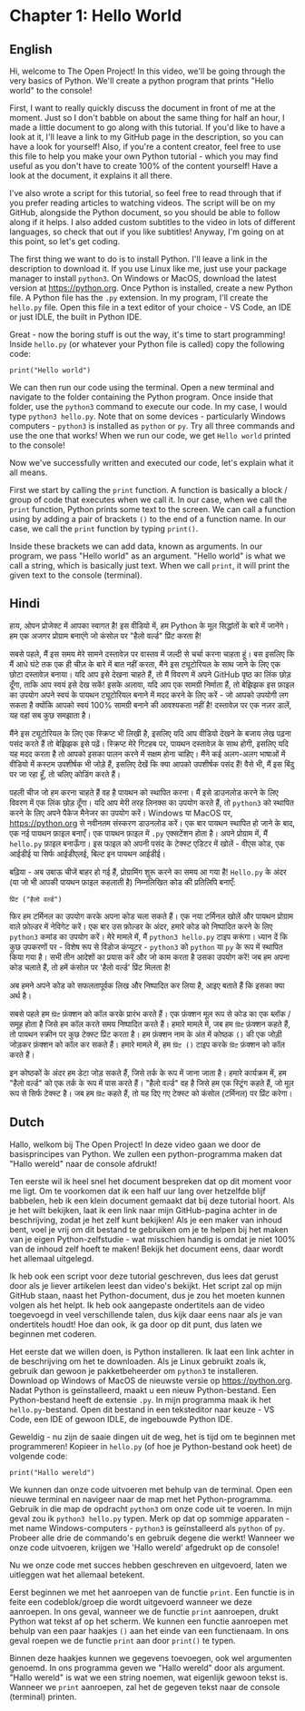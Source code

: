 # Chapter 1: Hello World

## English

Hi, welcome to The Open Project! In this video, we'll be going through the very basics of Python. We'll create a python program that prints "Hello world" to the console!

First, I want to really quickly discuss the document in front of me at the moment. Just so I don't babble on about the same thing for half an hour, I made a little document to go along with this tutorial. If you'd like to have a look at it, I'll leave a link to my GitHub page in the description, so you can have a look for yourself! Also, if you're a content creator, feel free to use this file to help you make your own Python tutorial - which you may find useful as you don't have to create 100% of the content yourself! Have a look at the document, it explains it all there.

I've also wrote a script for this tutorial, so feel free to read through that if you prefer reading articles to watching videos. The script will be on my GitHub, alongside the Python document, so you should be able to follow along if it helps. I also added custom subtitles to the video in lots of different languages, so check that out if you like subtitles! Anyway, I'm going on at this point, so let's get coding.

The first thing we want to do is to install Python. I'll leave a link in the description to download it. If you use Linux like me, just use your package manager to install `python3`. On Windows or MacOS, download the latest version at https://python.org. Once Python is installed, create a new Python file. A Python file has the `.py` extension. In my program, I'll create the `hello.py` file. Open this file in a text editor of your choice - VS Code, an IDE or just IDLE, the built in Python IDE.

Great - now the boring stuff is out the way, it's time to start programming! Inside `hello.py` (or whatever your Python file is called) copy the following code:

`print("Hello world")`

We can then run our code using the terminal. Open a new terminal and navigate to the folder containing the Python program. Once inside that folder, use the `python3` command to execute our code. In my case, I would type `python3 hello.py`. Note that on some devices - particularly Windows computers - `python3` is installed as `python` or `py`. Try all three commands and use the one that works! When we run our code, we get `Hello world` printed to the console!

Now we've successfully written and executed our code, let's explain what it all means. 

First we start by calling the `print` function. A function is basically a block / group of code that executes when we call it. In our case, when we call the `print` function, Python prints some text to the screen. We can call a function using by adding a pair of brackets `()` to the end of a function name. In our case, we call the `print` function by typing `print()`.

Inside these brackets we can add data, known as arguments. In our program, we pass "Hello world" as an argument. "Hello world" is what we call a string, which is basically just text. When we call `print`, it will print the given text to the console (terminal).

## Hindi

हाय, ओपन प्रोजेक्ट में आपका स्वागत है! इस वीडियो में, हम Python के मूल सिद्धांतों के बारे में जानेंगे। हम एक अजगर प्रोग्राम बनाएंगे जो कंसोल पर "हैलो वर्ल्ड" प्रिंट करता है!

सबसे पहले, मैं इस समय मेरे सामने दस्तावेज़ पर वास्तव में जल्दी से चर्चा करना चाहता हूं। बस इसलिए कि मैं आधे घंटे तक एक ही चीज़ के बारे में बात नहीं करता, मैंने इस ट्यूटोरियल के साथ जाने के लिए एक छोटा दस्तावेज़ बनाया। यदि आप इसे देखना चाहते हैं, तो मैं विवरण में अपने GitHub पृष्ठ का लिंक छोड़ दूँगा, ताकि आप स्वयं इसे देख सकें! इसके अलावा, यदि आप एक सामग्री निर्माता हैं, तो बेझिझक इस फ़ाइल का उपयोग अपने स्वयं के पायथन ट्यूटोरियल बनाने में मदद करने के लिए करें - जो आपको उपयोगी लग सकता है क्योंकि आपको स्वयं 100% सामग्री बनाने की आवश्यकता नहीं है! दस्तावेज़ पर एक नज़र डालें, यह वहां सब कुछ समझाता है।

मैंने इस ट्यूटोरियल के लिए एक स्क्रिप्ट भी लिखी है, इसलिए यदि आप वीडियो देखने के बजाय लेख पढ़ना पसंद करते हैं तो बेझिझक इसे पढ़ें। स्क्रिप्ट मेरे गिटहब पर, पायथन दस्तावेज़ के साथ होगी, इसलिए यदि यह मदद करता है तो आपको इसका पालन करने में सक्षम होना चाहिए। मैंने कई अलग-अलग भाषाओं में वीडियो में कस्टम उपशीर्षक भी जोड़े हैं, इसलिए देखें कि क्या आपको उपशीर्षक पसंद हैं! वैसे भी, मैं इस बिंदु पर जा रहा हूँ, तो चलिए कोडिंग करते हैं।

पहली चीज जो हम करना चाहते हैं वह है पायथन को स्थापित करना। मैं इसे डाउनलोड करने के लिए विवरण में एक लिंक छोड़ दूँगा। यदि आप मेरी तरह लिनक्स का उपयोग करते हैं, तो `python3` को स्थापित करने के लिए अपने पैकेज मैनेजर का उपयोग करें। Windows या MacOS पर, https://python.org से नवीनतम संस्करण डाउनलोड करें। एक बार पायथन स्थापित हो जाने के बाद, एक नई पायथन फ़ाइल बनाएँ। एक पायथन फ़ाइल में `.py` एक्सटेंशन होता है। अपने प्रोग्राम में, मैं `hello.py` फ़ाइल बनाऊँगा। इस फाइल को अपनी पसंद के टेक्स्ट एडिटर में खोलें - वीएस कोड, एक आईडीई या सिर्फ आईडीएलई, बिल्ट इन पायथन आईडीई।

बढ़िया - अब उबाऊ चीजें बाहर हो गई हैं, प्रोग्रामिंग शुरू करने का समय आ गया है! `Hello.py` के अंदर (या जो भी आपकी पायथन फ़ाइल कहलाती है) निम्नलिखित कोड की प्रतिलिपि बनाएँ:

`प्रिंट ("हैलो वर्ल्ड")`

फिर हम टर्मिनल का उपयोग करके अपना कोड चला सकते हैं। एक नया टर्मिनल खोलें और पायथन प्रोग्राम वाले फ़ोल्डर में नेविगेट करें। एक बार उस फ़ोल्डर के अंदर, हमारे कोड को निष्पादित करने के लिए `python3` कमांड का उपयोग करें। मेरे मामले में, मैं `python3 hello.py` टाइप करूंगा। ध्यान दें कि कुछ उपकरणों पर - विशेष रूप से विंडोज कंप्यूटर - `python3` को `python` या `py` के रूप में स्थापित किया गया है। सभी तीन आदेशों का प्रयास करें और जो काम करता है उसका उपयोग करें! जब हम अपना कोड चलाते हैं, तो हमें कंसोल पर 'हैलो वर्ल्ड' प्रिंट मिलता है!

अब हमने अपने कोड को सफलतापूर्वक लिख और निष्पादित कर लिया है, आइए बताते हैं कि इसका क्या अर्थ है।

सबसे पहले हम `प्रिंट` फ़ंक्शन को कॉल करके प्रारंभ करते हैं। एक फ़ंक्शन मूल रूप से कोड का एक ब्लॉक / समूह होता है जिसे हम कॉल करते समय निष्पादित करते हैं। हमारे मामले में, जब हम `प्रिंट` फ़ंक्शन कहते हैं, तो पायथन स्क्रीन पर कुछ टेक्स्ट प्रिंट करता है। हम फ़ंक्शन नाम के अंत में कोष्ठक `()` की एक जोड़ी जोड़कर फ़ंक्शन को कॉल कर सकते हैं। हमारे मामले में, हम `प्रिंट ()` टाइप करके `प्रिंट` फ़ंक्शन को कॉल करते हैं।

इन कोष्ठकों के अंदर हम डेटा जोड़ सकते हैं, जिसे तर्क के रूप में जाना जाता है। हमारे कार्यक्रम में, हम "हैलो वर्ल्ड" को एक तर्क के रूप में पास करते हैं। "हैलो वर्ल्ड" वह है जिसे हम एक स्ट्रिंग कहते हैं, जो मूल रूप से सिर्फ टेक्स्ट है। जब हम `प्रिंट` कहते हैं, तो यह दिए गए टेक्स्ट को कंसोल (टर्मिनल) पर प्रिंट करेगा।

## Dutch

Hallo, welkom bij The Open Project! In deze video gaan we door de basisprincipes van Python. We zullen een python-programma maken dat "Hallo wereld" naar de console afdrukt!

Ten eerste wil ik heel snel het document bespreken dat op dit moment voor me ligt. Om te voorkomen dat ik een half uur lang over hetzelfde blijf babbelen, heb ik een klein document gemaakt dat bij deze tutorial hoort. Als je het wilt bekijken, laat ik een link naar mijn GitHub-pagina achter in de beschrijving, zodat je het zelf kunt bekijken! Als je een maker van inhoud bent, voel je vrij om dit bestand te gebruiken om je te helpen bij het maken van je eigen Python-zelfstudie - wat misschien handig is omdat je niet 100% van de inhoud zelf hoeft te maken! Bekijk het document eens, daar wordt het allemaal uitgelegd.

Ik heb ook een script voor deze tutorial geschreven, dus lees dat gerust door als je liever artikelen leest dan video's bekijkt. Het script zal op mijn GitHub staan, naast het Python-document, dus je zou het moeten kunnen volgen als het helpt. Ik heb ook aangepaste ondertitels aan de video toegevoegd in veel verschillende talen, dus kijk daar eens naar als je van ondertitels houdt! Hoe dan ook, ik ga door op dit punt, dus laten we beginnen met coderen.

Het eerste dat we willen doen, is Python installeren. Ik laat een link achter in de beschrijving om het te downloaden. Als je Linux gebruikt zoals ik, gebruik dan gewoon je pakketbeheerder om `python3` te installeren. Download op Windows of MacOS de nieuwste versie op https://python.org. Nadat Python is geïnstalleerd, maakt u een nieuw Python-bestand. Een Python-bestand heeft de extensie `.py`. In mijn programma maak ik het `hello.py`-bestand. Open dit bestand in een teksteditor naar keuze - VS Code, een IDE of gewoon IDLE, de ingebouwde Python IDE.

Geweldig - nu zijn de saaie dingen uit de weg, het is tijd om te beginnen met programmeren! Kopieer in `hello.py` (of hoe je Python-bestand ook heet) de volgende code:

`print("Hallo wereld")`

We kunnen dan onze code uitvoeren met behulp van de terminal. Open een nieuwe terminal en navigeer naar de map met het Python-programma. Gebruik in die map de opdracht `python3` om onze code uit te voeren. In mijn geval zou ik `python3 hello.py` typen. Merk op dat op sommige apparaten - met name Windows-computers - `python3` is geïnstalleerd als `python` of `py`. Probeer alle drie de commando's en gebruik degene die werkt! Wanneer we onze code uitvoeren, krijgen we 'Hallo wereld' afgedrukt op de console!

Nu we onze code met succes hebben geschreven en uitgevoerd, laten we uitleggen wat het allemaal betekent.

Eerst beginnen we met het aanroepen van de functie `print`. Een functie is in feite een codeblok/groep die wordt uitgevoerd wanneer we deze aanroepen. In ons geval, wanneer we de functie `print` aanroepen, drukt Python wat tekst af op het scherm. We kunnen een functie aanroepen met behulp van een paar haakjes `()` aan het einde van een functienaam. In ons geval roepen we de functie `print` aan door `print()` te typen.

Binnen deze haakjes kunnen we gegevens toevoegen, ook wel argumenten genoemd. In ons programma geven we "Hallo wereld" door als argument. "Hallo wereld" is wat we een string noemen, wat eigenlijk gewoon tekst is. Wanneer we `print` aanroepen, zal het de gegeven tekst naar de console (terminal) printen.